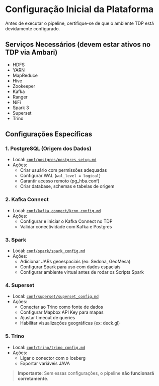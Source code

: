 # Configuração Inicial da Plataforma

Antes de executar o pipeline, certifique-se de que o ambiente TDP está devidamente configurado.

## Serviços Necessários (devem estar **ativos** no TDP via Ambari)

- HDFS
- YARN
- MapReduce
- Hive
- Zookeeper
- Kafka
- Ranger
- NiFi
- Spark 3
- Superset
- Trino

## Configurações Específicas

### 1. **PostgreSQL (Origem dos Dados)**
- Local: [`conf/postgres/postgres_setup.md`](/conf/postgres/postgres_setup.md)
- Ações:
  - Criar usuário com permissões adequadas
  - Configurar WAL (`wal_level = logical`)
  - Garantir acesso remoto (pg_hba.conf)
  - Criar database, schemas e tabelas de origem

### 2. **Kafka Connect**
- Local: [`conf/kafka_connect/kcnn_config.md`](/conf/kcnn/kcnn_config.md)
- Ações:
  - Configurar e iniciar o Kafka Connect no TDP
  - Validar conectividade com Kafka e Postgres

### 3. **Spark**
- Local: [`conf/spark/spark_config.md`](/conf/spark/spark_config.md)
- Ações:
  - Adicionar JARs geoespaciais (ex: Sedona, GeoMesa)
  - Configurar Spark para uso com dados espaciais
  - Configurar ambiente virtual antes de rodar os Scripts Spark

### 4. **Superset**
- Local: [`conf/superset/superset_config.md`](/conf/superset/superset_config.md)
- Ações:
  - Conectar ao Trino como fonte de dados
  - Configurar Mapbox API Key para mapas
  - Ajustar timeout de queries
  - Habilitar visualizações geográficas (ex: deck.gl)

### 5. **Trino**
- Local: [`conf/trino/trino_config.md`](/conf/trino/trino_config.md)
- Ações:
  - Ligar o conector com o Iceberg
  - Exportar variáveis JAVA

> **Importante**: Sem essas configurações, o pipeline **não funcionará corretamente**.
